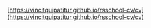 [https://vincitquipatitur.github.io/rsschool-cv/cv](https://vincitquipatitur.github.io/rsschool-cv/cv)
